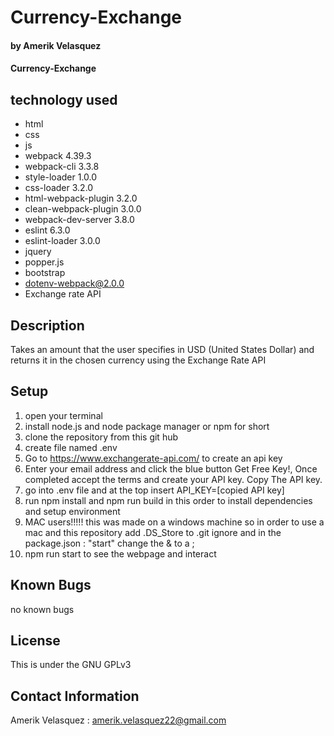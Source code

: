 # Currency-Exchange
#### by Amerik Velasquez
#### Currency-Exchange
## technology used

* html
* css
* js
* webpack 4.39.3
* webpack-cli 3.3.8
* style-loader 1.0.0
* css-loader 3.2.0
* html-webpack-plugin 3.2.0
* clean-webpack-plugin 3.0.0
* webpack-dev-server 3.8.0
* eslint 6.3.0
* eslint-loader 3.0.0
* jquery
* popper.js
* bootstrap
* dotenv-webpack@2.0.0
* Exchange rate API




## Description
Takes an amount that the user specifies in USD (United States Dollar) and returns it in the chosen currency using the Exchange Rate API

## Setup
1. open your terminal
2. install node.js and node package manager or npm for short
3. clone the repository from this git hub
4. create file named .env
5. Go to https://www.exchangerate-api.com/ to create an api key
6. Enter your email address and click the blue button Get Free Key!, Once completed accept the terms and create your API key. Copy The API key.
7. go into .env file and at the top insert API_KEY=[copied API key]
5. run npm install and npm run build in this order to install dependencies and setup environment
6. MAC users!!!!! this was made on a windows machine so in order to use a mac and this repository add .DS_Store to .git ignore and in the package.json : "start" change the & to a ;
7. npm run start to see the webpage and interact 

## Known Bugs
no known bugs
## License
This is under the GNU GPLv3
## Contact Information
Amerik Velasquez : amerik.velasquez22@gmail.com
